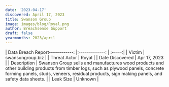 ```yaml
---
date: '2023-04-17'
discovered: April 17, 2023
title: Swanson Group
image: images/blog/Royal.png
author: Breachsense Support
draft: false
yearmonths: 2023/april
---
```


| Data Breach Report------------:     |:-------------:    | :-----:|
| Victim      | swansongroup.biz      | 
| Threat Actor      | Royal      | 
| Date Discovered      | Apr 17, 2023      | 
| Description      | Swanson Group sells and manufactures wood products and other building products from timber logs, such as plywood panels, concrete forming panels, studs, veneers, residual products, sign making panels, and safety data sheets.      | 
| Leak Size      | Unknown      | 

